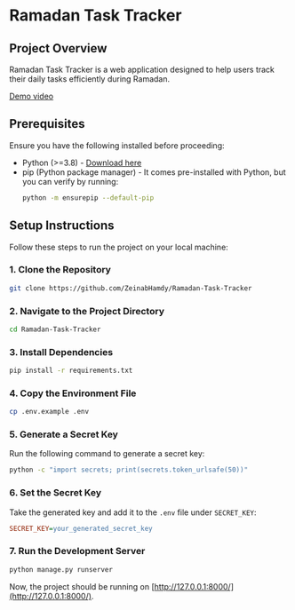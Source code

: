 
# Ramadan Task Tracker

## Project Overview
Ramadan Task Tracker is a web application designed to help users track their daily tasks efficiently during Ramadan.

[Demo video](Demo.mp4)
## Prerequisites
Ensure you have the following installed before proceeding:
- Python (>=3.8) - [Download here](https://www.python.org/downloads/)
- pip (Python package manager) - It comes pre-installed with Python, but you can verify by running:
  ```bash
  python -m ensurepip --default-pip
  ```


## Setup Instructions

Follow these steps to run the project on your local machine:

### 1. Clone the Repository
```bash
git clone https://github.com/ZeinabHamdy/Ramadan-Task-Tracker
```

### 2. Navigate to the Project Directory
```bash
cd Ramadan-Task-Tracker
```


### 3. Install Dependencies
```bash
pip install -r requirements.txt
```

### 4. Copy the Environment File
```bash
cp .env.example .env
```

### 5. Generate a Secret Key
Run the following command to generate a secret key:
```bash
python -c "import secrets; print(secrets.token_urlsafe(50))"
```

### 6. Set the Secret Key
Take the generated key and add it to the `.env` file under `SECRET_KEY`:
```ini
SECRET_KEY=your_generated_secret_key
```


### 7. Run the Development Server
```bash
python manage.py runserver
```

Now, the project should be running on [http://127.0.0.1:8000/](http://127.0.0.1:8000/).




